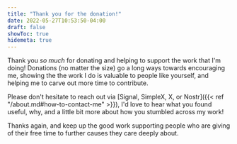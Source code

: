 ```yaml
---
title: "Thank you for the donation!"
date: 2022-05-27T10:53:50-04:00
draft: false
showToc: true
hidemeta: true
---
```


Thank you *so much* for donating and helping to support the work that I'm doing! Donations (no matter the size) go a long ways towards encouraging me, showing the the work I do is valuable to people like yourself, and helping me to carve out more time to contribute.

Please don't hesitate to reach out via [Signal, SimpleX, X, or Nostr]({{< ref "/about.md#how-to-contact-me" >}}), I'd love to hear what you found useful, why, and a little bit more about how you stumbled across my work!

Thanks again, and keep up the good work supporting people who are giving of their free time to further causes they care deeply about.
